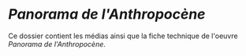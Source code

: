 # *Panorama de l'Anthropocène*

Ce dossier contient les médias ainsi que la fiche technique de l'oeuvre *Panorama de l'Anthropocène*.
